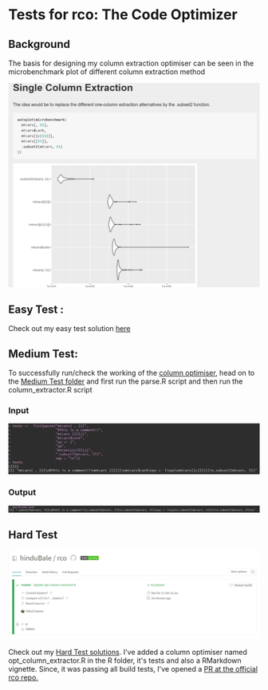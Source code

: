 # Tests for rco: The Code Optimizer

## Background

The basis for designing my column extraction optimiser can be seen in the microbenchmark plot of different column extraction method

![microbenchmarking different methods](https://github.com/hinduBale/TextAnalysisBasics/blob/master/basis.PNG)

## Easy Test :

Check out my easy test solution [here](https://hindubale.github.io/rco_test/easy_test)

## Medium Test:

To successfully run/check the working of the [column optimiser](https://rpubs.com/IACCancu/462502), head on to the [Medium Test folder](https://github.com/hinduBale/rco_test/tree/master/Medium%20Test) and
first run the parse.R script and then run the column_extractor.R script

### Input

![Input](https://github.com/hinduBale/rco_test/blob/master/Medium%20Test/input.PNG)

### Output


![Output](https://github.com/hinduBale/rco_test/blob/master/Medium%20Test/output.PNG)

## Hard Test
 
 ![Travis Build Successful Snippet](https://github.com/hinduBale/rco_test/blob/master/Hard_Test/travis.PNG)
 
 Check out my [Hard Test solutions](https://github.com/hinduBale/rco). I've added a column optimiser named opt_column_extractor.R in the R folder, it's tests and also a RMarkdown vignette. Since, it was passing all build tests, I've opened a [PR at the official rco repo.](https://github.com/jcrodriguez1989/rco/pull/147)
